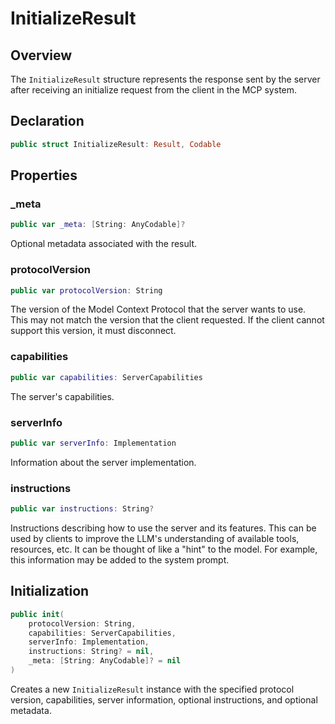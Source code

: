 # InitializeResult

## Overview

The `InitializeResult` structure represents the response sent by the server after receiving an initialize request from the client in the MCP system.

## Declaration

```swift
public struct InitializeResult: Result, Codable
```

## Properties

### _meta

```swift
public var _meta: [String: AnyCodable]?
```

Optional metadata associated with the result.

### protocolVersion

```swift
public var protocolVersion: String
```

The version of the Model Context Protocol that the server wants to use. This may not match the version that the client requested. If the client cannot support this version, it must disconnect.

### capabilities

```swift
public var capabilities: ServerCapabilities
```

The server's capabilities.

### serverInfo

```swift
public var serverInfo: Implementation
```

Information about the server implementation.

### instructions

```swift
public var instructions: String?
```

Instructions describing how to use the server and its features. This can be used by clients to improve the LLM's understanding of available tools, resources, etc. It can be thought of like a "hint" to the model. For example, this information may be added to the system prompt.

## Initialization

```swift
public init(
    protocolVersion: String,
    capabilities: ServerCapabilities,
    serverInfo: Implementation,
    instructions: String? = nil,
    _meta: [String: AnyCodable]? = nil
)
```

Creates a new `InitializeResult` instance with the specified protocol version, capabilities, server information, optional instructions, and optional metadata.

